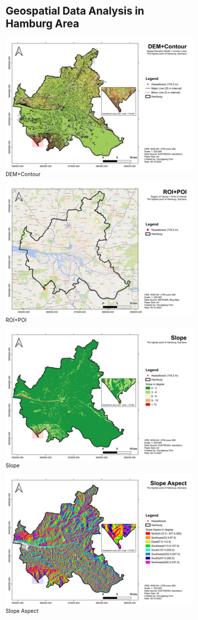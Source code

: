 # Geospatial Data Analysis in Hamburg Area



![DEM+Contour](layout/layout-DEM+Contour_hamburg.jpeg)
DEM+Contour


![ROI+POI](layout/layout-ROI+POI_hamburg.jpeg)
ROI+POI


![Slope](layout/layout-slope_hamburg.jpeg)
Slope


![Slope Aspect](layout/layout-slope_aspect_hamburg.jpeg)
Slope Aspect
